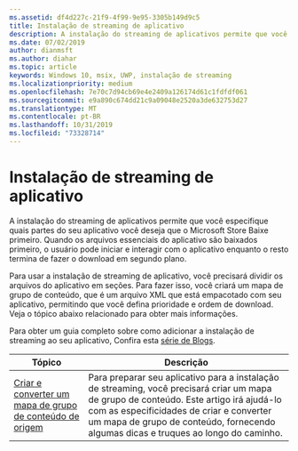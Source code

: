 ```yaml
---
ms.assetid: df4d227c-21f9-4f99-9e95-3305b149d9c5
title: Instalação de streaming de aplicativo
description: A instalação do streaming de aplicativos permite que você especifique quais partes do seu aplicativo você deseja que o Microsoft Store Baixe primeiro.
ms.date: 07/02/2019
author: dianmsft
ms.author: diahar
ms.topic: article
keywords: Windows 10, msix, UWP, instalação de streaming
ms.localizationpriority: medium
ms.openlocfilehash: 7e70c7d94cb69e4e2409a126174d61c1fdfdf061
ms.sourcegitcommit: e9a890c674dd21c9a09048e2520a3de632753d27
ms.translationtype: MT
ms.contentlocale: pt-BR
ms.lasthandoff: 10/31/2019
ms.locfileid: "73328714"
---
```

# <a name="app-streaming-install"></a>Instalação de streaming de aplicativo

A instalação do streaming de aplicativos permite que você especifique quais partes do seu aplicativo você deseja que o Microsoft Store Baixe primeiro. Quando os arquivos essenciais do aplicativo são baixados primeiro, o usuário pode iniciar e interagir com o aplicativo enquanto o resto termina de fazer o download em segundo plano.

Para usar a instalação de streaming de aplicativo, você precisará dividir os arquivos do aplicativo em seções. Para fazer isso, você criará um mapa de grupo de conteúdo, que é um arquivo XML que está empacotado com seu aplicativo, permitindo que você defina prioridade e ordem de download. Veja o tópico abaixo relacionado para obter mais informações.

Para obter um guia completo sobre como adicionar a instalação de streaming ao seu aplicativo, Confira esta [série de Blogs](https://blogs.msdn.microsoft.com/appinstaller/2017/03/15/uwp-streaming-app-installation/).

| Tópico | Descrição |
|-------|-------------|
| [Criar e converter um mapa de grupo de conteúdo de origem](create-cgm.md) | Para preparar seu aplicativo para a instalação de streaming, você precisará criar um mapa de grupo de conteúdo. Este artigo irá ajudá-lo com as especificidades de criar e converter um mapa de grupo de conteúdo, fornecendo algumas dicas e truques ao longo do caminho. |